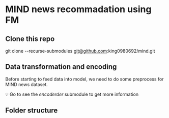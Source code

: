 # MIND news recommadation using FM

## Clone this repo
git clone --recurse-submodules git@github.com:king0980692/mind.git


## Data transformation and encoding

Before starting to feed data into model, we need to do some preprocess for MIND news dataset.

:bulb: Go to see the *encoderder* submodule to get more information 


## Folder structure
